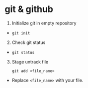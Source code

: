 # git & github

1. Initialize git in empty repository
+ ````
  git init
  ````
2. Check git status
+ ````
  git status
  ````
3. Stage untrack file
   ````
   git add <file_name>
   ````
+ Replace `<file_name>` with your file.
